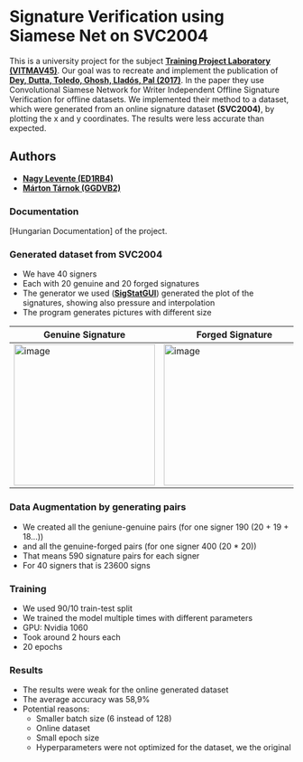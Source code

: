 # Signature Verification using Siamese Net on SVC2004

This is a university project for the subject [**Training Project Laboratory (VITMAV45)**](https://portal.vik.bme.hu/kepzes/targyak/VITMAV45/). Our goal was to recreate and implement the publication of [**Dey, Dutta, Toledo, Ghosh, Lladós, Pal (2017)**](https://arxiv.org/pdf/1707.02131.pdf). In the paper they use Convolutional Siamese Network for Writer Independent Offline Signature Verification for offline datasets. We implemented their method to a dataset, which were generated from an online signature dataset **(SVC2004)**, by plotting the x and y coordinates. The results were less accurate than expected.

## Authors
 - [**Nagy Levente (ED1RB4)**](https://github.com/nagylev)
 - [**Márton Tárnok (GGDVB2)**](https://github.com/tamarci)

 ### Documentation
 [Hungarian Documentation] of the project.
 
 ### Generated dataset from SVC2004
  - We have 40 signers
  - Each with 20 genuine and 20 forged signatures
  - The generator we used ([**SigStatGUI**]()) generated the plot of the signatures, showing also pressure and interpolation
  - The program generates pictures with different size
  

| Genuine Signature | Forged Signature |
| --- | --- |
| <img  alt="image" src="https://user-images.githubusercontent.com/56648499/146528230-c353877e-2b45-4978-99ef-06623fa2eaa8.png" width="250" height="250"> | <img alt= "image" src="https://user-images.githubusercontent.com/56648499/146528312-8abc6a5a-897e-4c54-91a4-4d8ef417bd20.png" width="250" height="250"> |
 

### Data Augmentation by generating pairs
 - We created all the geniune-genuine pairs (for one signer 190 (20 + 19 + 18...))
 - and all the genuine-forged pairs (for one signer 400 (20 * 20))
 - That means 590 signature pairs for each signer
 - For 40 signers that is 23600 signs

### Training
 - We used 90/10 train-test split
 - We trained the model multiple times with different parameters
 - GPU: Nvidia 1060
 - Took around 2 hours each
 - 20 epochs
### Results
 - The results were weak for the online generated dataset
 - The average accuracy was 58,9% 
 - Potential reasons:
   - Smaller batch size (6 instead of 128)
   - Online dataset
   - Small epoch size
   - Hyperparameters were not optimized for the dataset, we the original
